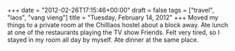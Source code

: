 +++
date = "2012-02-26T17:15:46+00:00"
draft = false
tags = ["travel", "laos", "vang vieng"]
title = "Tuesday, February 14, 2012"
+++
Moved my things to a private room at the Chilllaos hostel about a block away. Ate lunch at one of the restaurants playing the TV show Friends. Felt very tired, so I stayed in my room all day by myself. Ate dinner at the same place.